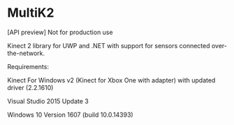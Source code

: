 # MultiK2
[API preview] 
Not for production use 

Kinect 2 library for UWP and .NET with support for sensors connected over-the-network.


Requirements:

Kinect For Windows v2 (Kinect for Xbox One with adapter) with updated driver (2.2.1610)

Visual Studio 2015 Update 3

Windows 10 Version 1607 (build 10.0.14393)
